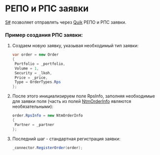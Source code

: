 # РЕПО и РПС заявки

[S\#](StockSharpAbout.md) позволяет отправлять через [Quik](Quik.md) РЕПО и РПС заявки. 

### Пример создания РПС заявки:

1. Создаем новую заявку, указывая необходимый тип заявки: 

   ```cs
   var order = new Order
   {
   	Portfolio = _portfolio,
   	Volume = 1,
   	Security = _lkoh,
   	Price = _price,
   	Type = OrderTypes.Rps
   };
   ```
2. После этого инициализируем поле RpsInfo, заполняя необходимые для заявки поля (часть из полей [NtmOrderInfo](xref:StockSharp.Messages.NtmOrderInfo) являются необязательными): 

   ```cs
   order.RpsInfo = new NtmOrderInfo
   {
   	Partner = _partner
   };
   ```
3. Последний шаг \- стандартная регистрация заявки: 

   ```cs
   _connector.RegisterOrder(order);
   ```
